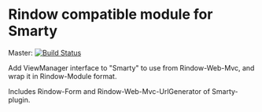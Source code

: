 Rindow compatible module for Smarty
===================================
Master: [![Build Status](https://travis-ci.com/rindow/rindow-module-smarty.png?branch=master)](https://travis-ci.com/rindow/rindow-module-smarty)

Add ViewManager interface to "Smarty" to use from Rindow-Web-Mvc, and wrap it in Rindow-Module format.

Includes Rindow-Form and Rindow-Web-Mvc-UrlGenerator of Smarty-plugin.
